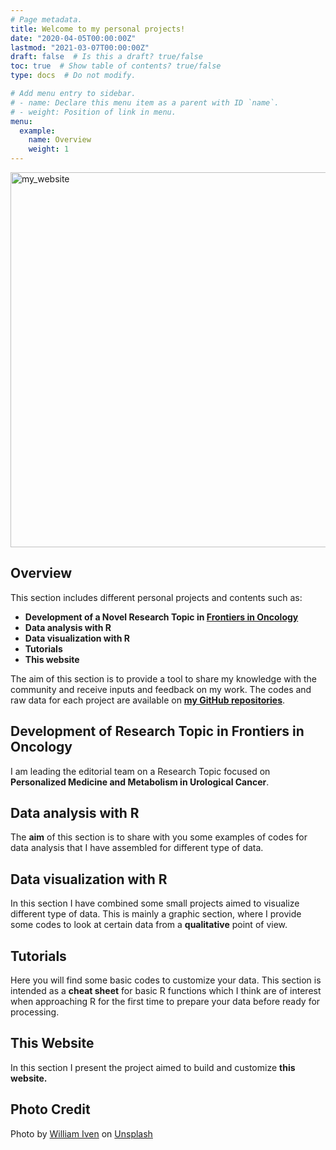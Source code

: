 ```yaml
---
# Page metadata.
title: Welcome to my personal projects!
date: "2020-04-05T00:00:00Z"
lastmod: "2021-03-07T00:00:00Z"
draft: false  # Is this a draft? true/false
toc: true  # Show table of contents? true/false
type: docs  # Do not modify.

# Add menu entry to sidebar.
# - name: Declare this menu item as a parent with ID `name`.
# - weight: Position of link in menu.
menu:
  example:
    name: Overview
    weight: 1
---
```


<img src="/courses/overview/projects.jpg" alt="my_website" width="600"/>

## Overview

This section includes different personal projects and contents such as:

* **Development of a Novel Research Topic in [**Frontiers in Oncology**](https://www.frontiersin.org/research-topics/17326/personalized-medicine-for-urological-cancers-targeting-cancer-metabolism)**
* **Data analysis with R**
* **Data visualization with R**
* **Tutorials**
* **This website**

The aim of this section is to provide a tool to share my knowledge with the community and receive inputs and feedback on my work. The codes and raw data for each project are available on [**my GitHub repositories**](https://github.com/eugeniozoni). 

## Development of Research Topic in Frontiers in Oncology

I am leading the editorial team on a Research Topic focused on **Personalized Medicine and Metabolism in Urological Cancer**.    

## Data analysis with R

The **aim** of this section is to share with you some examples of codes for data analysis that I have assembled for different type of data. 

## Data visualization with R

In this section I have combined some small projects aimed to visualize different type of data. This is mainly a graphic section, where I provide some codes to look at certain data from a **qualitative** point of view.

## Tutorials

Here you will find some basic codes to customize your data. This section is intended as a **cheat sheet** for basic R functions which I think are of interest when approaching R for the first time to prepare your data before ready for processing.

## This Website

In this section I present the project aimed to build and customize **this website.**

## Photo Credit

<span>Photo by <a href="https://unsplash.com/@firmbee?utm_source=unsplash&amp;utm_medium=referral&amp;utm_content=creditCopyText">William Iven</a> on <a href="https://unsplash.com/?utm_source=unsplash&amp;utm_medium=referral&amp;utm_content=creditCopyText">Unsplash</a></span>



